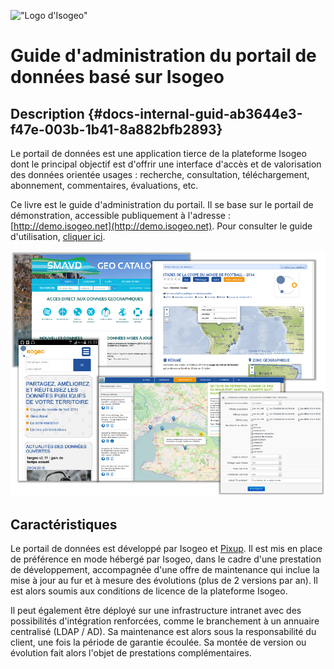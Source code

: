 ![&quot;Logo d&apos;Isogeo&quot;](http://www.isogeo.com/images/logo.png)

# Guide d'administration du portail de données basé sur Isogeo

## Description {#docs-internal-guid-ab3644e3-f47e-003b-1b41-8a882bfb2893}

Le portail de données est une application tierce de la plateforme Isogeo dont le principal objectif est d'offrir une interface d'accès et de valorisation des données orientée usages : recherche, consultation, téléchargement, abonnement, commentaires, évaluations, etc.

Ce livre est le guide d'administration du portail. Il se base sur le portail de démonstration, accessible publiquement à l'adresse : [http://demo.isogeo.net](http://demo.isogeo.net). Pour consulter le guide d'utilisation, [cliquer ici](https://www.gitbook.com/book/isogeo/app-portal-pixup-user/).

![&quot;Patchwork de portails Isogeo - Image de couverture&quot;](/assets/cover_portfolio.png)

## Caractéristiques

Le portail de données est développé par Isogeo et [Pixup](http://www.pixup.com/). Il est mis en place de préférence en mode hébergé par Isogeo, dans le cadre d'une prestation de développement, accompagnée d'une offre de maintenance qui inclue la mise à jour au fur et à mesure des évolutions \(plus de 2 versions par an\). Il est alors soumis aux conditions de licence de la plateforme Isogeo.

Il peut également être déployé sur une infrastructure intranet avec des possibilités d'intégration renforcées, comme le branchement à un annuaire centralisé \(LDAP / AD\). Sa maintenance est alors sous la responsabilité du client, une fois la période de garantie écoulée. Sa montée de version ou évolution fait alors l'objet de prestations complémentaires.

